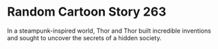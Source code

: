 # Random Cartoon Story 263

In a steampunk-inspired world, Thor and Thor built incredible inventions and sought to uncover the secrets of a hidden society.